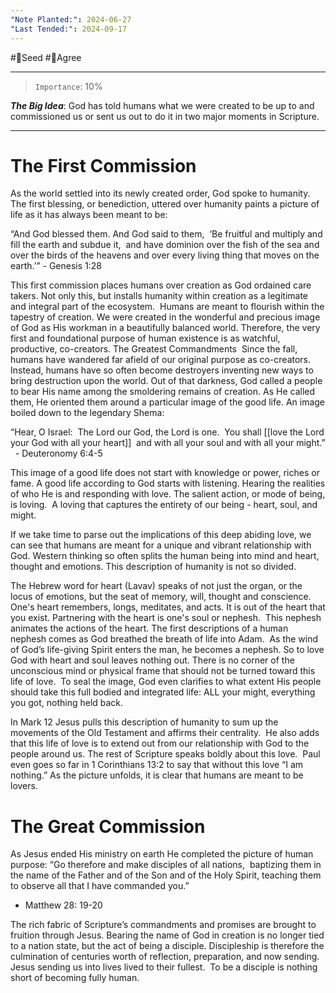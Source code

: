 ```yaml
---
"Note Planted:": 2024-06-27
"Last Tended:": 2024-09-17
---
```

#🌱Seed  #🙂Agree
****
> `Importance`: 10%
 
***The Big Idea***: God has told humans what we were created to be up to and commissioned us or sent us out to do it in two major moments in Scripture.

****
# The First Commission 
As the world settled into its newly created order, God spoke to humanity.  The first blessing, or benediction, uttered over humanity paints a picture of life as it has always been meant to be:

“And God blessed them. And God said to them, 
‘Be fruitful and multiply and fill the earth and subdue it, 
and have dominion over the fish of the sea and over the birds of the heavens and over every living thing that moves on the earth.’” - Genesis 1:28

This first commission places humans over creation as God ordained care takers. Not only this, but installs humanity within creation as a legitimate and integral part of the ecosystem.  Humans are meant to flourish within the tapestry of creation. We were created in the wonderful and precious image of God as His workman in a beautifully balanced world. Therefore, the very first and foundational purpose of human existence is as watchful, productive, co-creators.
The Greatest Commandments 
Since the fall, humans have wandered far afield of our original purpose as co-creators.  Instead, humans have so often become destroyers inventing new ways to bring destruction upon the world. Out of that darkness, God called a people to bear His name among the smoldering remains of creation. As He called them, He oriented them around a particular image of the good life. An image boiled down to the legendary Shema: 

“Hear, O Israel: 
The Lord our God, the Lord is one. 
You shall [[love the Lord your God with all your heart]] 
and with all your soul and with all your might.”
  - Deuteronomy 6:4-5

This image of a good life does not start with knowledge or power, riches or fame. A good life according to God starts with listening. Hearing the realities of who He is and responding with love. The salient action, or mode of being, is loving.  A loving that captures the entirety of our being - heart, soul, and might.   

If we take time to parse out the implications of this deep abiding love, we can see that humans are meant for a unique and vibrant relationship with God. Western thinking so often splits the human being into mind and heart, thought and emotions. This description of humanity is not so divided. 

The Hebrew word for heart (Lavav) speaks of not just the organ, or the locus of emotions, but the seat of memory, will, thought and conscience.  One's heart remembers, longs, meditates, and acts. It is out of the heart that you exist. Partnering with the heart is one's soul or nephesh.  This nephesh animates the actions of the heart. The first descriptions of a human nephesh comes as God breathed the breath of life into Adam.  As the wind of God’s life-giving Spirit enters the man, he becomes a nephesh. So to love God with heart and soul leaves nothing out. There is no corner of the unconscious mind or physical frame that should not be turned toward this life of love.  To seal the image, God even clarifies to what extent His people should take this full bodied and integrated life: ALL your might, everything you got, nothing held back. 

In Mark 12 Jesus pulls this description of humanity to sum up the movements of the Old Testament and affirms their centrality.  He also adds that this life of love is to extend out from our relationship with God to the people around us. The rest of Scripture speaks boldly about this love.  Paul even goes so far in 1 Corinthians 13:2 to say that without this love “I am nothing.” As the picture unfolds, it is clear that humans are meant to be lovers. 


# The Great Commission 
As Jesus ended His ministry on earth He completed the picture of human purpose:
“Go therefore and make disciples of all nations, 
baptizing them in the name of the Father and of the Son and of the Holy Spirit, teaching them to observe all that I have commanded you.” 
- Matthew 28: 19-20
	
The rich fabric of Scripture’s commandments and promises are brought to fruition through Jesus. Bearing the name of God in creation is no longer tied to a nation state, but the act of being a disciple. Discipleship is therefore the culmination of centuries worth of reflection, preparation, and now sending. Jesus sending us into lives lived to their fullest.  To be a disciple is nothing short of becoming fully human.